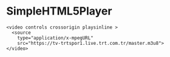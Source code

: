 # SimpleHTML5Player

<!DOCTYPE html>
<html>
<head>
<meta charset=utf-8 />
<title>TeLaSe Live</title>
  
<meta name="viewport" content="width=device-width, initial-scale=1">
 <link rel="stylesheet" href="./dist/plyr.css">
  
<script src="./dist/hls.js"></script>
  <script src="./dist/plyr.min.js"></script>
  <script src="./dist/script.js"></script>

  <div class="container">
  
    <video controls crossorigin playsinline >
      <source 
        type="application/x-mpegURL"       
		src="https://tv-trtspor1.live.trt.com.tr/master.m3u8">
    </video>
  </div>
  
</body>
</html>
